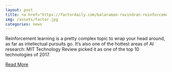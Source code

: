 ```yaml
---
layout: post
title: <a href="https://factordaily.com/balaraman-ravindran-reinforcement-learning/">Meet India’s foremost reinforcement learning expert</a>
img: /assets/factor.jpg
categories: news
---
```


Reinforcement learning is a pretty complex topic to wrap your head around, as far as intellectual pursuits go. It’s also one of the hottest areas of AI research: MIT Technology Review picked it as one of the top 10 technologies of 2017. 
<p><a href="https://factordaily.com/balaraman-ravindran-reinforcement-learning/">Read More</a></p>
